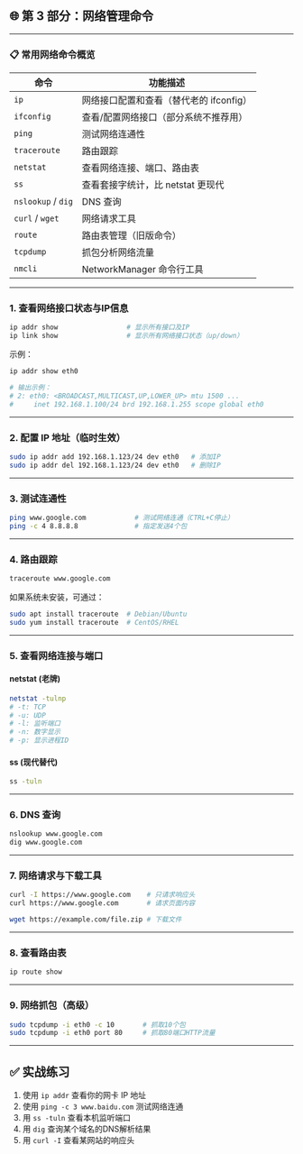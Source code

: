 ## 🌐 第 3 部分：网络管理命令

---

### 📋 常用网络命令概览

| 命令                 | 功能描述                     |
| ------------------ | ------------------------ |
| `ip`               | 网络接口配置和查看（替代老的 ifconfig） |
| `ifconfig`         | 查看/配置网络接口（部分系统不推荐用）      |
| `ping`             | 测试网络连通性                  |
| `traceroute`       | 路由跟踪                     |
| `netstat`          | 查看网络连接、端口、路由表            |
| `ss`               | 查看套接字统计，比 netstat 更现代    |
| `nslookup` / `dig` | DNS 查询                   |
| `curl` / `wget`    | 网络请求工具                   |
| `route`            | 路由表管理（旧版命令）              |
| `tcpdump`          | 抓包分析网络流量                 |
| `nmcli`            | NetworkManager 命令行工具     |

---

### 1. 查看网络接口状态与IP信息

```bash
ip addr show                 # 显示所有接口及IP
ip link show                 # 显示所有网络接口状态（up/down）
```

示例：

```bash
ip addr show eth0

# 输出示例：
# 2: eth0: <BROADCAST,MULTICAST,UP,LOWER_UP> mtu 1500 ...
#     inet 192.168.1.100/24 brd 192.168.1.255 scope global eth0
```

---

### 2. 配置 IP 地址（临时生效）

```bash
sudo ip addr add 192.168.1.123/24 dev eth0   # 添加IP
sudo ip addr del 192.168.1.123/24 dev eth0   # 删除IP
```

---

### 3. 测试连通性

```bash
ping www.google.com            # 测试网络连通（CTRL+C停止）
ping -c 4 8.8.8.8              # 指定发送4个包
```

---

### 4. 路由跟踪

```bash
traceroute www.google.com
```

如果系统未安装，可通过：

```bash
sudo apt install traceroute  # Debian/Ubuntu
sudo yum install traceroute  # CentOS/RHEL
```

---

### 5. 查看网络连接与端口

#### netstat (老牌)

```bash
netstat -tulnp
# -t: TCP
# -u: UDP
# -l: 监听端口
# -n: 数字显示
# -p: 显示进程ID
```

#### ss (现代替代)

```bash
ss -tuln
```

---

### 6. DNS 查询

```bash
nslookup www.google.com
dig www.google.com
```

---

### 7. 网络请求与下载工具

```bash
curl -I https://www.google.com    # 只请求响应头
curl https://www.google.com       # 请求页面内容

wget https://example.com/file.zip # 下载文件
```

---

### 8. 查看路由表

```bash
ip route show
```

---

### 9. 网络抓包（高级）

```bash
sudo tcpdump -i eth0 -c 10       # 抓取10个包
sudo tcpdump -i eth0 port 80     # 抓取80端口HTTP流量
```

---

## ✅ 实战练习

1. 使用 `ip addr` 查看你的网卡 IP 地址
2. 使用 `ping -c 3 www.baidu.com` 测试网络连通
3. 用 `ss -tuln` 查看本机监听端口
4. 用 `dig` 查询某个域名的DNS解析结果
5. 用 `curl -I` 查看某网站的响应头
